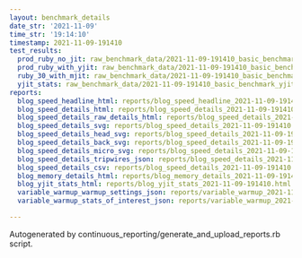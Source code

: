 ```yaml
---
layout: benchmark_details
date_str: '2021-11-09'
time_str: '19:14:10'
timestamp: 2021-11-09-191410
test_results:
  prod_ruby_no_jit: raw_benchmark_data/2021-11-09-191410_basic_benchmark_prod_ruby_no_jit.json
  prod_ruby_with_yjit: raw_benchmark_data/2021-11-09-191410_basic_benchmark_prod_ruby_with_yjit.json
  ruby_30_with_mjit: raw_benchmark_data/2021-11-09-191410_basic_benchmark_ruby_30_with_mjit.json
  yjit_stats: raw_benchmark_data/2021-11-09-191410_basic_benchmark_yjit_stats.json
reports:
  blog_speed_headline_html: reports/blog_speed_headline_2021-11-09-191410.html
  blog_speed_details_html: reports/blog_speed_details_2021-11-09-191410.html
  blog_speed_details_raw_details_html: reports/blog_speed_details_2021-11-09-191410.raw_details.html
  blog_speed_details_svg: reports/blog_speed_details_2021-11-09-191410.svg
  blog_speed_details_head_svg: reports/blog_speed_details_2021-11-09-191410.head.svg
  blog_speed_details_back_svg: reports/blog_speed_details_2021-11-09-191410.back.svg
  blog_speed_details_micro_svg: reports/blog_speed_details_2021-11-09-191410.micro.svg
  blog_speed_details_tripwires_json: reports/blog_speed_details_2021-11-09-191410.tripwires.json
  blog_speed_details_csv: reports/blog_speed_details_2021-11-09-191410.csv
  blog_memory_details_html: reports/blog_memory_details_2021-11-09-191410.html
  blog_yjit_stats_html: reports/blog_yjit_stats_2021-11-09-191410.html
  variable_warmup_warmup_settings_json: reports/variable_warmup_2021-11-09-191410.warmup_settings.json
  variable_warmup_stats_of_interest_json: reports/variable_warmup_2021-11-09-191410.stats_of_interest.json

---
```

Autogenerated by continuous_reporting/generate_and_upload_reports.rb script.

